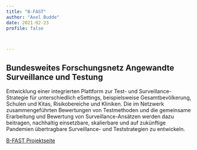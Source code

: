 ```yaml
---
title: "B-FAST"
author: "Axel Budde"
date: 2021-02-23
profile: false



---
```


## Bundesweites Forschungsnetz Angewandte Surveillance und Testung
<!--more-->

Entwicklung einer integrierten Plattform zur Test- und Surveillance-Strategie für unterschiedlich eSettings, beispielsweise Gesamtbevölkerung, Schulen und Kitas, Risikobereiche und Kliniken. Die im Netzwerk zusammengeführten Bewertungen von Testmethoden und die gemeinsame Erarbeitung und Bewertung von Surveillance-Ansätzen werden dazu beitragen, nachhaltig einsetzbare, skalierbare und auf zukünftige Pandemien übertragbare Surveillance- und Teststrategien zu entwickeln.

[B-FAST Projektseite](https://www.umg.eu/forschung/corona-forschung/num/b-fast/projekt-b-fast/)